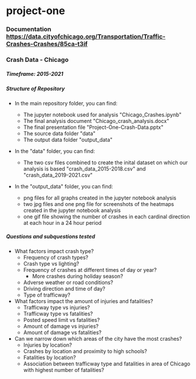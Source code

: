 # project-one
### Documentation https://data.cityofchicago.org/Transportation/Traffic-Crashes-Crashes/85ca-t3if
### Crash Data -  Chicago
##### Timeframe: 2015-2021

##### Structure of Repository

* In the main repository folder, you can find:
	* The jupyter notebook used for analysis "Chicago_Crashes.ipynb"
	* The final analysis document "Chicago_crash_analysis.docx"
	* The final presentation file "Project-One-Crash-Data.pptx"
	* The source data folder "data"
	* The output data folder "output_data"

* In the "data" folder, you can find:
	* The two csv files combined to create the inital dataset on which our analysis is based "crash_data_2015-2018.csv" and "crash_data_2019-2021.csv"

* In the "output_data" folder, you can find:
	* png files for all graphs created in the jupyter notebook analysis
	* two jpg files and one png file for screenshots of the heatmaps created in the jupyter notebook analysis
	* one gif file showing the number of crashes in each cardinal direction at each hour in a 24 hour period

##### Questions and subquestions tested

* What factors impact crash type?
	* Frequency of crash types?
	* Crash type vs lighting?
	* Frequency of crashes at different times of day or year?
		* More crashes during holiday season?
	* Adverse weather or road conditions?
	* Driving direction and time of day?
	* Type of trafficway?
* What factors impact the amount of injuries and fatalities?
	* Trafficway type vs injuries?
	* Trafficway type vs fatalities?
	* Posted speed limit vs fatalities?
	* Amount of damage vs injuries?
	* Amount of damage vs fatalities?
* Can we narrow down which areas of the city have the most crashes?
	* Injuries by location?
	* Crashes by location and proximity to high schools?
	* Fatalities by location?
	* Association between trafficway type and fatalities in area of Chicago with highest number of fatalities?



